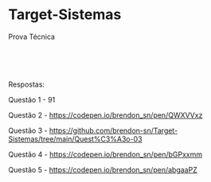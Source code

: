 # Target-Sistemas
Prova Técnica

<br><br>

<br> Respostas: 

Questão 1 - 91

Questão 2 - https://codepen.io/brendon_sn/pen/QWXVVxz

Questão 3 - https://github.com/brendon-sn/Target-Sistemas/tree/main/Quest%C3%A3o-03

Questão 4 - https://codepen.io/brendon_sn/pen/bGPxxmm

Questão 5 - https://codepen.io/brendon_sn/pen/abgaaPZ 
